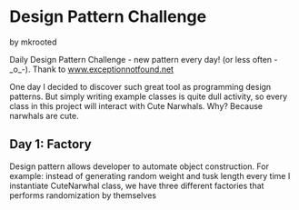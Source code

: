 # Design Pattern Challenge
by mkrooted

Daily Design Pattern Challenge - new pattern every day! (or less often -\_o\_-). 
Thank to www.exceptionnotfound.net

One day I decided to discover such great tool as programming design patterns. 
But simply writing example classes is quite dull activity, so every class in this project will interact with Cute Narwhals.
Why? Because narwhals are cute.

## Day 1: Factory
Design pattern allows developer to automate object construction. 
For example: instead of generating random weight and tusk length every time I instantiate CuteNarwhal class, 
we have three different factories that performs randomization by themselves